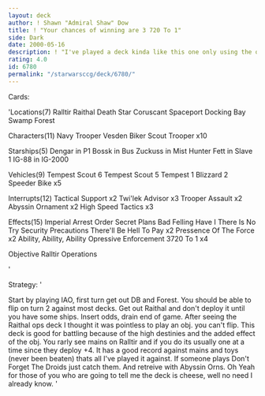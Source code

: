 ```yaml
---
layout: deck
author: ! Shawn "Admiral Shaw" Dow
title: ! "Your chances of winning are 3 720 To 1"
side: Dark
date: 2000-05-16
description: ! "I've played a deck kinda like this one only using the operative obj. and it was ass.  This way is alot better take a look."
rating: 4.0
id: 6780
permalink: "/starwarsccg/deck/6780/"
---
```

Cards: 

'Locations(7)
Ralltir
Raithal
Death Star
Coruscant
Spaceport Docking Bay
Swamp
Forest

Characters(11)
Navy Trooper Vesden
Biker Scout Trooper x10

Starships(5)
Dengar in P1
Bossk in Bus
Zuckuss in Mist Hunter
Fett in Slave 1
IG-88 in IG-2000

Vehicles(9)
Tempest Scout 6
Tempest Scout 5
Tempest 1
Blizzard 2
Speeder Bike x5

Interrupts(12)
Tactical Support x2
Twi'lek Advisor x3
Trooper Assault x2
Abyssin Ornament x2
High Speed Tactics x3

Effects(15)
Imperial Arrest Order
Secret Plans
Bad Felling Have I
There Is No Try
Security Precautions
There'll Be Hell To Pay x2
Pressence Of The Force x2
Ability, Ability, Ability
Opressive Enforcement
3720 To 1 x4

Objective
Ralltir Operations

'

Strategy: '

Start by playing IAO, first turn get out DB and Forest.  You should be able to flip on turn 2 against most decks.	Get out Raithal and don't deploy it until you have some ships.  Insert odds, drain end of game.  After seeing the Raithal ops deck I thought it was pointless to play an obj. you can't flip.  This deck is good for battling because of the high destinies and the added effect of the obj.	You rarly see mains on Ralltir and if you do its usually one at a time since they deploy +4.  It has a good record against mains and toys (never been beaten) thats all I've played it against.  If someone plays Don't Forget The Droids just catch them.  And retreive with Abyssin Orns.  Oh Yeah for those of you who are going to tell me the deck is cheese, well no need I already know. '
